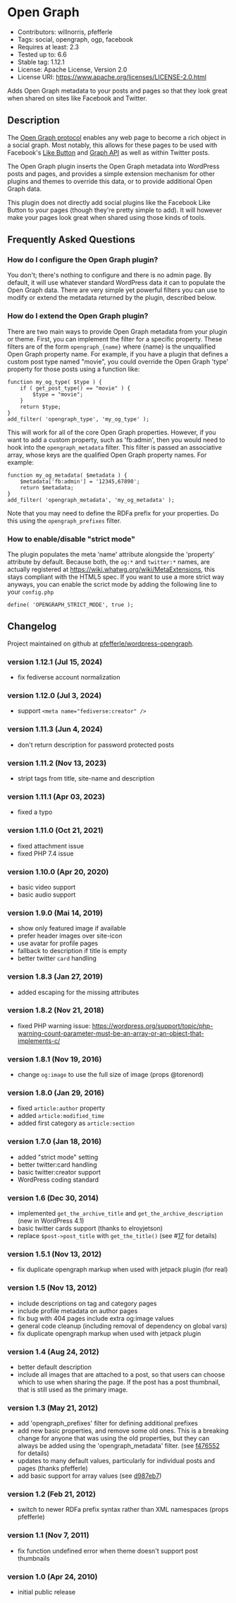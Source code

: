 # Open Graph

- Contributors: willnorris, pfefferle
- Tags: social, opengraph, ogp, facebook
- Requires at least: 2.3
- Tested up to: 6.6
- Stable tag: 1.12.1
- License: Apache License, Version 2.0
- License URI: https://www.apache.org/licenses/LICENSE-2.0.html


Adds Open Graph metadata to your posts and pages so that they look great when shared on sites like Facebook and Twitter.

## Description

The [Open Graph protocol][] enables any web page to become a rich object in a social graph.  Most notably, this allows for these pages to be used with Facebook's [Like Button][] and [Graph API][] as well as within Twitter posts.

The Open Graph plugin inserts the Open Graph metadata into WordPress posts and pages, and provides a simple extension mechanism for other plugins and themes to override this data, or to provide additional Open Graph data.

This plugin does not directly add social plugins like the Facebook Like Button to your pages (though they're pretty simple to add).  It will however make your pages look great when shared using those kinds of tools.

[Open Graph Protocol]: https://ogp.me/
[Like Button]: https://developers.facebook.com/docs/reference/plugins/like
[Graph API]: https://developers.facebook.com/docs/reference/api/


## Frequently Asked Questions

### How do I configure the Open Graph plugin?

You don't; there's nothing to configure and there is no admin page.  By default, it will use whatever standard WordPress data it can to populate the Open Graph data.  There are very simple yet powerful filters you can use to modify or extend the metadata returned by the plugin, described below.

### How do I extend the Open Graph plugin?

There are two main ways to provide Open Graph metadata from your plugin or theme.  First, you can implement the filter for a specific property.  These filters are of the form `opengraph_{name}` where {name} is the unqualified Open Graph property name.  For example, if you have a plugin that defines a custom post type named "movie", you could override the Open Graph 'type' property for those posts using a function like:

    function my_og_type( $type ) {
        if ( get_post_type() == "movie" ) {
            $type = "movie";
        }
        return $type;
    }
    add_filter( 'opengraph_type', 'my_og_type' );

This will work for all of the core Open Graph properties.  However, if you want to add a custom property, such as 'fb:admin', then you would need to hook into the `opengraph_metadata` filter.  This filter is passed an associative array, whose keys are the qualified Open Graph property names.  For example:

    function my_og_metadata( $metadata ) {
        $metadata['fb:admin'] = '12345,67890';
        return $metadata;
    }
    add_filter( 'opengraph_metadata', 'my_og_metadata' );

Note that you may need to define the RDFa prefix for your properties.  Do this using the `opengraph_prefixes` filter.

### How to enable/disable "strict mode"

The plugin populates the meta 'name' attribute alongside the 'property' attribute by default. Because both, the `og:*` and `twitter:*` names, are actually registered at https://wiki.whatwg.org/wiki/MetaExtensions, this stays compliant with the HTML5 spec. If you want to use a more strict way anyways, you can enable the scrict mode by adding the following line to your `config.php`

    define( 'OPENGRAPH_STRICT_MODE', true );


## Changelog

Project maintained on github at [pfefferle/wordpress-opengraph](https://github.com/pfefferle/wordpress-opengraph).

### version 1.12.1 (Jul 15, 2024)
 - fix fediverse account normalization

### version 1.12.0 (Jul 3, 2024)
 - support `<meta name="fediverse:creator" />`

### version 1.11.3 (Jun 4, 2024)
 - don't return description for password protected posts

### version 1.11.2 (Nov 13, 2023)
 - stript tags from title, site-name and description

### version 1.11.1 (Apr 03, 2023)
 - fixed a typo

### version 1.11.0 (Oct 21, 2021)
 - fixed attachment issue
 - fixed PHP 7.4 issue

### version 1.10.0 (Apr 20, 2020)
 - basic video support
 - basic audio support

### version 1.9.0 (Mai 14, 2019)
 - show only featured image if available
 - prefer header images over site-icon
 - use avatar for profile pages
 - fallback to description if title is empty
 - better twitter `card` handling

### version 1.8.3 (Jan 27, 2019)
 - added escaping for the missing attributes

### version 1.8.2 (Nov 21, 2018)
 - fixed PHP warning issue: <https://wordpress.org/support/topic/php-warning-count-parameter-must-be-an-array-or-an-object-that-implements-c/>

### version 1.8.1 (Nov 19, 2016)
 - change `og:image` to use the full size of image (props @torenord)

### version 1.8.0 (Jan 29, 2016)
 - fixed `article:author` property
 - added `article:modified_time`
 - added first category as `article:section`

### version 1.7.0 (Jan 18, 2016)
 - added "strict mode" setting
 - better twitter:card handling
 - basic twitter:creator support
 - WordPress coding standard

### version 1.6 (Dec 30, 2014)
 - implemented `get_the_archive_title` and `get_the_archive_description` (new in WordPress 4.1)
 - basic twitter cards support (thanks to elroyjetson)
 - replace `$post->post_title` with `get_the_title()` (see #[17][] for details)

[17]: https://github.com/willnorris/wordpress-opengraph/issues/17

### version 1.5.1 (Nov 13, 2012)
 - fix duplicate opengraph markup when used with jetpack plugin (for real)

### version 1.5 (Nov 13, 2012)
 - include descriptions on tag and category pages
 - include profile metadata on author pages
 - fix bug with 404 pages include extra og:image values
 - general code cleanup (including removal of dependency on global vars)
 - fix duplicate opengraph markup when used with jetpack plugin

### version 1.4 (Aug 24, 2012)
 - better default description
 - include all images that are attached to a post, so that users can choose
   which to use when sharing the page.  If the post has a post thumbnail, that
   is still used as the primary image.

### version 1.3 (May 21, 2012)
 - add 'opengraph_prefixes' filter for defining additional prefixes
 - add new basic properties, and remove some old ones.  This is a breaking
   change for anyone that was using the old properties, but they can always be
   added using the 'opengraph_metadata' filter. (see [f476552][] for details)
 - updates to many default values, particularly for individual posts and pages
   (thanks pfefferle)
 - add basic support for array values (see [d987eb7][])

[f476552]: https://github.com/willnorris/wordpress-opengraph/commit/f47655202d59c0e5b5032b4b86764f7a87813640
[d987eb7]: https://github.com/willnorris/wordpress-opengraph/commit/d987eb76e2da1431e5df3311fde3d9c2407b06f5

### version 1.2 (Feb 21, 2012)
 - switch to newer RDFa prefix syntax rather than XML namespaces (props
   pfefferle)

### version 1.1 (Nov 7, 2011)
 - fix function undefined error when theme doesn't support post thumbnails

### version 1.0 (Apr 24, 2010)
 - initial public release
